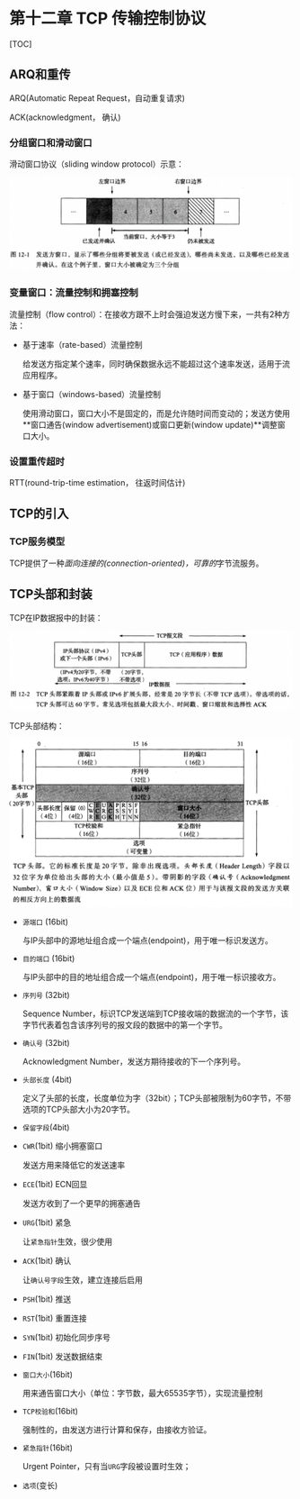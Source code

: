 # 第十二章 TCP 传输控制协议

[TOC]



## ARQ和重传

ARQ(Automatic Repeat Request，自动重复请求)

ACK(acknowledgment， 确认)

### 分组窗口和滑动窗口

滑动窗口协议（sliding window protocol）示意：

![12-1](res/12-1.png)

### 变量窗口：流量控制和拥塞控制

流量控制（flow control）：在接收方跟不上时会强迫发送方慢下来，一共有2种方法：

- 基于速率（rate-based）流量控制

  给发送方指定某个速率，同时确保数据永远不能超过这个速率发送，适用于流应用程序。

- 基于窗口（windows-based）流量控制

  使用滑动窗口，窗口大小不是固定的，而是允许随时间而变动的；发送方使用**窗口通告(window advertisement)或窗口更新(window update)**调整窗口大小。

### 设置重传超时

RTT(round-trip-time estimation， 往返时间估计)



## TCP的引入

### TCP服务模型

TCP提供了一种*面向连接的(connection-oriented)，可靠的*字节流服务。



## TCP头部和封装

TCP在IP数据报中的封装：

![12-2](res/12-2.png)

TCP头部结构：

![12-3](res/12-3.png)

- `源端口` (16bit)

  与IP头部中的源地址组合成一个端点(endpoint)，用于唯一标识发送方。

- `目的端口` (16bit)

  与IP头部中的目的地址组合成一个端点(endpoint)，用于唯一标识接收方。

- `序列号` (32bit)

  Sequence Number，标识TCP发送端到TCP接收端的数据流的一个字节，该字节代表着包含该序列号的报文段的数据中的第一个字节。

- `确认号` (32bit)

  Acknowledgment Number，发送方期待接收的下一个序列号。

- `头部长度` (4bit)

  定义了头部的长度，长度单位为字（32bit）；TCP头部被限制为60字节，不带选项的TCP头部大小为20字节。

- `保留字段`(4bit)

- `CWR`(1bit) 缩小拥塞窗口

  发送方用来降低它的发送速率

- `ECE`(1bit) ECN回显

  发送方收到了一个更早的拥塞通告

- `URG`(1bit) 紧急

  让`紧急指针`生效，很少使用

- `ACK`(1bit) 确认

  让`确认号字段`生效，建立连接后启用

- `PSH`(1bit) 推送

- `RST`(1bit) 重置连接 

- `SYN`(1bit) 初始化同步序号

- `FIN`(1bit) 发送数据结束

- `窗口大小`(16bit)

  用来通告窗口大小（单位：字节数，最大65535字节），实现流量控制

- `TCP校验和`(16bit)

  强制性的，由发送方进行计算和保存，由接收方验证。

- `紧急指针`(16bit)

  Urgent Pointer，只有当`URG`字段被设置时生效；

- `选项`(变长)